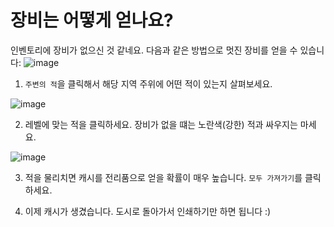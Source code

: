 # 장비는 어떻게 얻나요?
인벤토리에 장비가 없으신 것 같네요.
다음과 같은 방법으로 멋진 장비를 얻을 수 있습니다: 
![image](https://user-images.githubusercontent.com/18545294/147309356-69ebc040-b1db-4a68-804d-bc5714efb64e.png)

1. `주변의 적`을 클릭해서 해당 지역 주위에 어떤 적이 있는지 살펴보세요.

![image](https://user-images.githubusercontent.com/18545294/147309416-5bae5420-d47e-4429-99e9-3884be153cfb.png)

2. 레벨에 맞는 적을 클릭하세요. 장비가 없을 떄는 노란색(강한) 적과 싸우지는 마세요.

![image](https://user-images.githubusercontent.com/18545294/147309576-640ae4c8-9d27-4719-8e06-ed82bc7a2d23.png)

3. 적을 물리치면 캐시를 전리품으로 얻을 확률이 매우 높습니다. `모두 가져가기`를 클릭 하세요.

4. 이제 캐시가 생겼습니다. 도시로 돌아가서 인쇄하기만 하면 됩니다 :)
